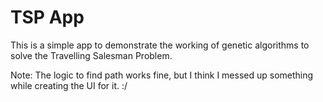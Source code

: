 # TSP App
This is a simple app to demonstrate the working of genetic algorithms to solve the Travelling Salesman Problem.

Note: The logic to find path works fine, but I think I messed up something while creating the UI for it. :/
